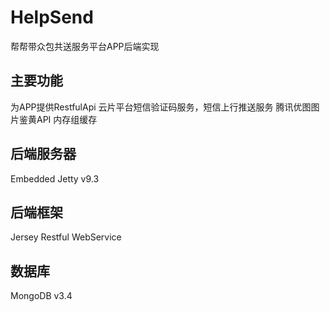 # HelpSend
帮帮带众包共送服务平台APP后端实现

## 主要功能
为APP提供RestfulApi
云片平台短信验证码服务，短信上行推送服务
腾讯优图图片鉴黄API
内存组缓存

## 后端服务器
Embedded Jetty v9.3

## 后端框架
Jersey Restful WebService

## 数据库
MongoDB v3.4
